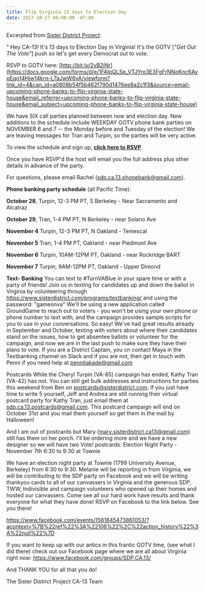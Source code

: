 ```yaml
---
title: Flip Virginia-13 days to Election Day
date: 2017-10-27 06:08:00 -07:00
---
```


Excerpted from [Sister District Project](https://www.sisterdistrict.com/):

"  Hey CA-13! It's 13 days to Election Day in Virginia!
It's the GOTV [*"Get Out The Vote"*] push so let's get every Democrat out to vote.
 
RSVP to GOTV here: [http://bit.ly/2vB2iNr](https://docs.google.com/forms/d/e/1FAIpQLSe_VTJYro3E3FgFrNNoKnc6AypEqo14Hjw14krn-L7aJwW6vA/viewform?link_id=4&can_id=a0808b54f5b462f790d1476ee8a2c1f3&source=email-upcoming-phone-banks-to-flip-virginia-state-house&email_referrer=upcoming-phone-banks-to-flip-virginia-state-house&email_subject=upcoming-phone-banks-to-flip-virginia-state-house)

We have SIX call parties planned between now and election day. New additions to the schedule include WEEKDAY GOTV phone bank parties on NOVEMBER 6 and 7 -- the Monday before and Tuesday of the election! We are leaving messages for Tran and Turpin, so the parties will be very active.

To view the schedule and sign up, [**click here to RSVP**](http://bit.ly/2vB2iNr). 

Once you have RSVP'd the host will email you the full address plus other details in advance of the party.

For questions, please email Rachel (sdp.ca.13.phonebank@gmail.com).

**Phone banking party schedule** (all Pacific Time):

**October 28**, Turpin, 12-3 PM PT, S Berkeley - Near Sacramento and Alcatraz

**October 29**, Tran, 1-4 PM PT, N Berkeley - near Solano Ave

**November 4** Turpin, 12-3 PM PT, N Oakland - Temescal

**November 5** Tran, 1-4 PM PT, Oakland - near Piedmont Ave

**November 6** Turpin, 10AM-12PM PT, Oakland - near Rockridge BART

**November 7** Turpin, 9AM-12PM PT, Oakland - Upper Dimond


**Text- Banking**
You can text to #TurnVABlue in your spare time or with a party of friends!  Join us in texting for candidates up and down the ballot in Virginia by volunteering through https://www.sisterdistrict.com/programs/textbanking/  and using the password: "gameonva"  We'll be using a new application called GroundGame to reach out to voters - you won't be using your own phone or phone number to text with, and the campaign provides sample scripts for you to use in your conversations.  So easy!  We've had great results already in September and October, texting with voters about where their candidates stand on the issues, how to get absentee ballots or volunteer for the campaign, and now we are in the last push to make sure they have their plans to vote. If you are a District Captain, you cn contact Maya in the Textbanking channel on Slack and if you are not, then get in touch with Penni if you need help at pennitakade@gmail.com

Postcards
While the Cheryl Turpin (VA-85) campaign has ended, Kathy Tran (VA-42) has not.  You can still get bulk addresses and instructions for parties this weekend from Ben on postcards@sisterdistrict.com.  If you just have time to write 5 yourself, Jeff and Andrea are still running their virtual postcard party for Kathy Tran, just email them at sdp.ca.13.postcards@gmail.com.  This postcard campaign will end on October 31st and you mail them yourself so get them in the mail by Halloween!

And I am out of postcards but Mary (mary.sisterdistrict.ca13@gmail.com) still has them on her porch.  I'll be ordering more and we have a new designer so we will have two Vote! postcards.
Election Night Party - November 7th 6:30 to 9:30 at Townie

We have an election night party at  Townie (1799 University Avenue, Berkeley) from 6:30 to 9:30.  Melanie will be reporting in from Virginia, we will be contributing to the SDP party on Facebook and we will be writing thankyou cards to all of our canvassers in Virginia and the generous SDP, TWW, Indivisible and campaign volunteers who opened up their homes and hosted our canvassers.  Come see all our hard work have results and thank everyone for what they have done!  RSVP on Facebook to the link below.  See you there!

https://www.facebook.com/events/1561845473861053/?acontext=%7B%22ref%22%3A%22106%22%2C%22action_history%22%3A%22null%22%7D




If you want to keep up with our antics in this frantic GOTV time, (see what I did there) check out our Facebook page where we are all about Virginia right now: 
https://www.facebook.com/groups/SDP.CA.13/


And THANK YOU for all that you do!

The Sister District Project CA-13 Team